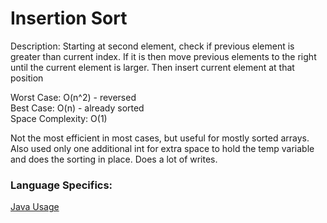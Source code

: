 # Insertion Sort

Description: Starting at second element, check if previous element is greater than current index. If it is then move previous elements to the right until the current element is larger. Then insert current element at that position

Worst Case: O(n^2) - reversed\
Best Case: O(n) - already sorted\
Space Complexity: O(1)

Not the most efficient in most cases, but useful for mostly sorted arrays. Also used only one additional int for extra space to hold the temp variable and does the sorting in place. Does a lot of writes.

### Language Specifics:
[Java Usage](/languages/java/java-insertion-sort.md)